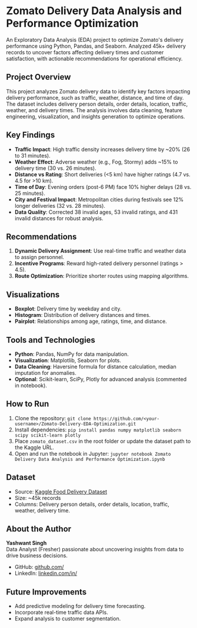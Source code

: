 # Zomato Delivery Data Analysis and Performance Optimization

An Exploratory Data Analysis (EDA) project to optimize Zomato's delivery performance using Python, Pandas, and Seaborn. Analyzed 45k+ delivery records to uncover factors affecting delivery times and customer satisfaction, with actionable recommendations for operational efficiency.[](https://github.com/Yashwant-pro/Zomato-Delivery-EDA-Optimization)

## Project Overview
This project analyzes Zomato delivery data to identify key factors impacting delivery performance, such as traffic, weather, distance, and time of day. The dataset includes delivery person details, order details, location, traffic, weather, and delivery times. The analysis involves data cleaning, feature engineering, visualization, and insights generation to optimize operations.

## Key Findings
- **Traffic Impact**: High traffic density increases delivery time by ~20% (26 to 31 minutes).
- **Weather Effect**: Adverse weather (e.g., Fog, Stormy) adds ~15% to delivery time (30 vs. 26 minutes).
- **Distance vs Rating**: Short deliveries (<5 km) have higher ratings (4.7 vs. 4.5 for >10 km).
- **Time of Day**: Evening orders (post-6 PM) face 10% higher delays (28 vs. 25 minutes).
- **City and Festival Impact**: Metropolitan cities during festivals see 12% longer deliveries (32 vs. 28 minutes).
- **Data Quality**: Corrected 38 invalid ages, 53 invalid ratings, and 431 invalid distances for robust analysis.

## Recommendations
1. **Dynamic Delivery Assignment**: Use real-time traffic and weather data to assign personnel.
2. **Incentive Programs**: Reward high-rated delivery personnel (ratings > 4.5).
3. **Route Optimization**: Prioritize shorter routes using mapping algorithms.

## Visualizations
- **Boxplot**: Delivery time by weekday and city.
- **Histogram**: Distribution of delivery distances and times.
- **Pairplot**: Relationships among age, ratings, time, and distance.

## Tools and Technologies
- **Python**: Pandas, NumPy for data manipulation.
- **Visualization**: Matplotlib, Seaborn for plots.
- **Data Cleaning**: Haversine formula for distance calculation, median imputation for anomalies.
- **Optional**: Scikit-learn, SciPy, Plotly for advanced analysis (commented in notebook).

## How to Run
1. Clone the repository: `git clone https://github.com/<your-username>/Zomato-Delivery-EDA-Optimization.git`
2. Install dependencies: `pip install pandas numpy matplotlib seaborn scipy scikit-learn plotly`
3. Place `zomato_dataset.csv` in the root folder or update the dataset path to the Kaggle URL.
4. Open and run the notebook in Jupyter: `jupyter notebook Zomato Delivery Data Analysis and Performance Optimization.ipynb`

## Dataset
- Source: [Kaggle Food Delivery Dataset](https://www.kaggle.com/datasets/saurabhbadole/zomato-delivery-operations-analytics-dataset)
- Size: ~45k records
- Columns: Delivery person details, order details, location, traffic, weather, delivery time.

## About the Author
**Yashwant Singh**  
Data Analyst (Fresher) passionate about uncovering insights from data to drive business decisions.  
- GitHub: [github.com/<your-username>](https://github.com/Yashwant-pro)  
- LinkedIn: [linkedin.com/in/<your-linkedin>](www.linkedin.com/in/yashwantsingh01)  

## Future Improvements
- Add predictive modeling for delivery time forecasting.
- Incorporate real-time traffic data APIs.
- Expand analysis to customer segmentation.

